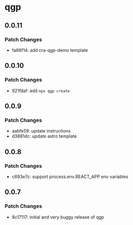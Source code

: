 # qgp

## 0.0.11

### Patch Changes

- fa66f14: add cra-qgp-demo template

## 0.0.10

### Patch Changes

- 921fdaf: add `npx qgp create`

## 0.0.9

### Patch Changes

- aabfe59: update instructions
- d3881dc: update astro template

## 0.0.8

### Patch Changes

- c693e7c: support process.env.REACT_APP env variables

## 0.0.7

### Patch Changes

- 8c17117: initial and very buggy release of qgp
